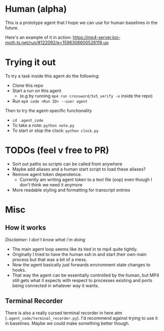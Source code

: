 # Human (alpha)


This is a prototype agent that I hope we can use for human baselines in the future.

Here's an example of it in action: https://mp4-server.koi-moth.ts.net/run/#122092/e=1596306600526119,uq

# Trying it out

To try a task inside this agent do the following:

- Clone this repo
- Start a run on this agent 
  - (e.g by running `mp4 run crossword/5x5_verify -o` inside the repo)
- Run `mp4 code <Run ID> --user agent` 

Then to try the agent-specific functionality

- `cd .agent_code`
- To take a note: `python note.py`
- To start or stop the clock: `python clock.py`



# TODOs (feel v free to PR)

- Sort out paths so scripts can be called from anywhere
- Maybe add aliases and a human start script to load these aliases?
- Remove agent token dependence. 
  - Currently am writing agent token to a text file (oop) even though I don't think we need it anymore
- More readable styling and formatting for transcript entries
  

# Misc

## How it works
_Disclaimer: I don't know what i'm doing_

- The main agent loop seems like its tied in to mp4 quite tightly. 
- Originally I tried to have the human ssh in and start their own main process but that was a bit of a mess.
- Now the agent basically just forwards environment state changes to hooks. 
- That way the agent can be essentially controlled by the human, but MP4 still gets what it expects with respect to processes existing and ports being connected in whatever way it wants.

## Terminal Recorder
There is also a really cursed terminal recorder in here atm (`.agent_code/terminal_recorder.py`). I'd recommend against trying to use it in baselines. Maybe we could make something better though.
